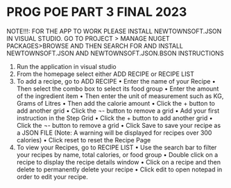# PROG POE PART 3 FINAL 2023 
 
NOTE!!!: FOR THE APP TO WORK PLEASE INSTALL NEWTOWNSOFT.JSON IN VISUAL STUDIO. GO TO PROJECT > MANAGE NUGET PACKAGES>BROWSE AND THEN SEARCH FOR AND INSTALL NEWTOWNSOFT.JSON AND NEWTOWNSOFT.JSON.BSON
INSTRUCTIONS
1.	Run the application in visual studio 
2.	From the homepage select either ADD RECIPE or RECIPE LIST
3.	To add a recipe, go to ADD RECIPE
•	Enter the name of your Recipe
•	Then select the combo box to select its food group
•	Enter the amount of the ingredient item
•	Then enter the unit of measurement such as KG, Grams of Litres
•	Then add the calorie amount
•	Click the + button to add another grid
•	Click the ¬- button to remove a grid
•	Add your first instruction in the Step Grid
•	Click the + button to add another grid
•	Click the ¬- button to remove a grid
•	Click Save to save your recipe as a JSON FILE (Note: A warning will be displayed for recipes over 300 calories)
•	Click reset to reset the Recipe Page
4.	To view your Recipes, go to RECIPE LIST
•	Use the search bar to filter your recipes by name, total calories, or food group
•	Double click on a recipe to display the recipe details window
•	Click on a recipe and then delete to permanently delete your recipe
•	Click edit to open notepad in order to edit your recipe.
